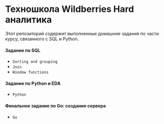 # Техношкола Wildberries Hard аналитика
Этот репозиторий содержит выполненные домашние задания по части курсу, связанного с SQL и Python.
#### Задание по SQL
- `Sorting and grouping`
- `Join`
- `Window functions`
#### Задание по Python и EDA
- `Python`
#### Финальное задание по Go: создание сервера
- `Go`

